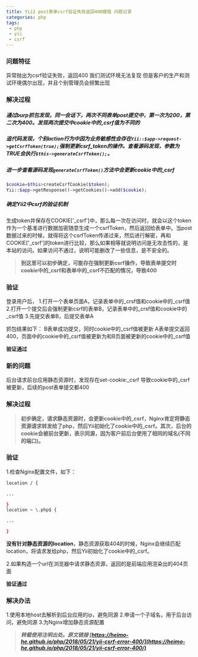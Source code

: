 ```yaml
---
title: Yii2 post表单csrf验证失败返回400报错 问题记录
categories: php
tags:
 - php
 - yii
 - csrf
---
```


### 问题特征

异常抛出为csrf验证失败，返回400
我们测试环境无法复现
但是客户的生产和测试环境偶尔出现，并且个别管理员会频繁出现

### 解决过程

##### 通过burp抓包发现，同一会话下，两次不同表单post提交中，第一次为200，第二次为400。发现两次提交中cookie中的_csrf值为不同的

##### 追代码发现，个别action行为中因为业务敏感性会存在`Yii::$app->request->getCsrfToken(true);`强制更新csrf_token的操作。查看源码发现，参数为TRUE会执行`$this->generateCsrfToken();`。

##### 进一步查看源码发现`generateCsrfToken()`方法中会更新cookie中的_csrf

```php
$cookie=$this>createCsrfCookie($token);
Yii::$app->getResponse()->getCookies()->add($cookie);
```

##### 确定Yii2中csrf的验证机制

生成token并保存在COOKIE['_csrf']中，那么每一次在访问时，就会以这个token作为一个基准进行数据加密随意生成一个csrfToken，然后返回给表单中。当post数据过来的时候，就得将这个csrfToken传递过来，然后进行解密，再和COOKIE['_csrf']的token进行比较，那么如果相等就说明访问是无攻击性的，是本站的访问。如果访问不通过，说明可能删改了一些信息，是不安全的。

> **到这里可以初步确定，可能存在强制更新csrf操作，导致表单提交时cookie中的_csrf和表单中的_csrf不匹配的情况，导致400**

### 验证

登录用户后，
1.打开一个表单页面A，记录表单中的_crsf值和cookie中的_csrf值
2.打开一个提交后会强制更新csrf的表单B，记录表单中的_crsf值和cookie中的_csrf值
3.先提交表单B，后提交表单A

抓包结果如下：
B表单成功提交，同时cookie中的_csrf值被更新
A表单提交返回400，页面中的cookie中的_csrf值被更新为和B页面被更新的cookie中的_csrf值

**验证通过**

### 新的问题

后台请求前台应用静态资源时，发现存在set-cookie:_csrf
导致cookie中的_csrf被更新，后续的post表单提交都400

### 解决过程

> **初步确定，请求静态资源时，会更新cookie中的_csrf，Nginx肯定将静态资源请求转发给了php，然后Yii初始化了cookie中的_csrf。其次，后台的cookie会被前台更新，表示同源，因为客户前后台使用了相同的域名(不同的端口)。**

### 验证

1.检查Nginx配置文件，如下：

```bash
location / {

...

}
location ~ \.php$ {

...

}
```

**没有针对静态资源的location**，静态资源获取404的时候，Nginx会继续匹配location，将请求发给php，然后Yii初始化了cookie中的_csrf。

2.如果构造一个url在浏览器中请求静态资源，返回的是前端应用渲染出的404页面

**验证通过**

### 解决办法

1.使用本地host去解析到后台应用的ip，避免同源
2.申请一个子域名，用于后台访问，避免同源
3.为Nginx增加静态资源配置




> ***转载使用注明出处。原文链接 [https://heimo-he.github.io/php/2018/05/21/yii-csrf-error-400/](https://heimo-he.github.io/php/2018/05/21/yii-csrf-error-400/)***